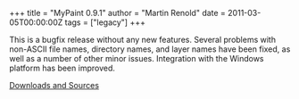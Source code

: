 +++
title = "MyPaint 0.9.1"
author = "Martin Renold"
date = 2011-03-05T00:00:00Z
tags = ["legacy"]
+++

This is a bugfix release without any new features. Several problems with non-ASCII
file names, directory names, and layer names have been fixed, as well as a number
of other minor issues. Integration with the Windows platform has been improved.

[Downloads and Sources](https://github.com/mypaint/mypaint/issues)


